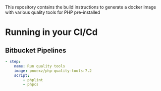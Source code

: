 This repository contains the build instructions to generate a docker image with various quality tools for PHP pre-installed


# Running in your CI/Cd

## Bitbucket Pipelines

```yml
- step:
    name: Run quality tools
    image: pnoexz/php-quality-tools:7.2
    script:
        - phplint
        - phpcs
```
